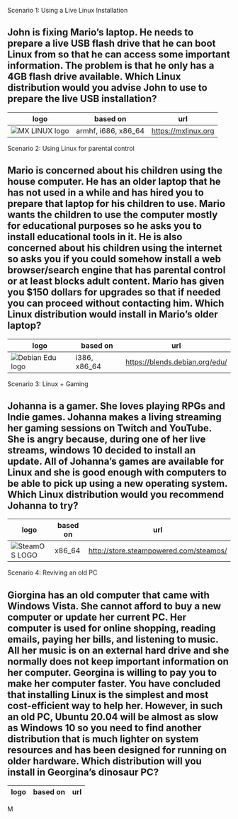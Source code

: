 Scenario 1: Using a Live Linux Installation

## John is fixing Mario’s laptop. He needs to prepare a live USB flash drive that he can boot Linux from so that he can access some important information. The problem is that he only has a 4GB flash drive available. Which Linux distribution would you advise John to use to prepare the live USB installation?

|   logo  |   based on  |   url  |  
| --- | --- | --- | 
| ![MX LINUX logo](https://distrowatch.com/images/yvzhuwbpy/mx.png) |  armhf, i686, x86_64 | https://mxlinux.org  |   
Scenario 2: Using Linux for parental control

## Mario is concerned about his children using the house computer. He has an older laptop that he has not used in a while and has hired you to prepare that laptop for his children to use. Mario wants the children to use the computer mostly for educational purposes so he asks you to install educational tools in it. He is also concerned about his children using the internet so asks you if you could somehow install a web browser/search engine that has parental control or at least blocks adult content. Mario has given you $150 dollars for upgrades so that if needed you can proceed without contacting him. Which Linux distribution would install in Mario’s older laptop?

|   logo  |   based on  |   url  |  
| --- | --- | --- | 
| ![Debian Edu logo](https://distrowatch.com/images/yvzhuwbpy/skolelinux.png)  |  i386, x86_64   |  https://blends.debian.org/edu/  |   

Scenario 3: Linux + Gaming

## Johanna is a gamer. She loves playing RPGs and Indie games. Johanna makes a living streaming her gaming sessions on Twitch and YouTube. She is angry because, during one of her live streams, windows 10 decided to install an update. All of Johanna’s games are available for Linux and she is good enough with computers to be able to pick up using a new operating system. Which Linux distribution would you recommend Johanna to try?

|   logo  |   based on  |   url  |  
| --- | --- | --- | 
|  ![SteamOS LOGO](https://distrowatch.com/images/yvzhuwbpy/steamos.png)|  x86_64 |   http://store.steampowered.com/steamos/  |   

Scenario 4: Reviving an old PC

## Giorgina has an old computer that came with Windows Vista. She cannot afford to buy a new computer or update her current PC. Her computer is used for online shopping, reading emails, paying her bills, and listening to music. All her music is on an external hard drive and she normally does not keep important information on her computer. Georgina is willing to pay you to make her computer faster. You have concluded that installing Linux is the simplest and most cost-efficient way to help her. However, in such an old PC, Ubuntu 20.04 will be almost as slow as Windows 10 so you need to find another distribution that is much lighter on system resources and has been designed for running on older hardware. Which distribution will you install in Georgina’s dinosaur PC?
|   logo  |   based on  |   url  |  
| --- | --- | --- | 
M